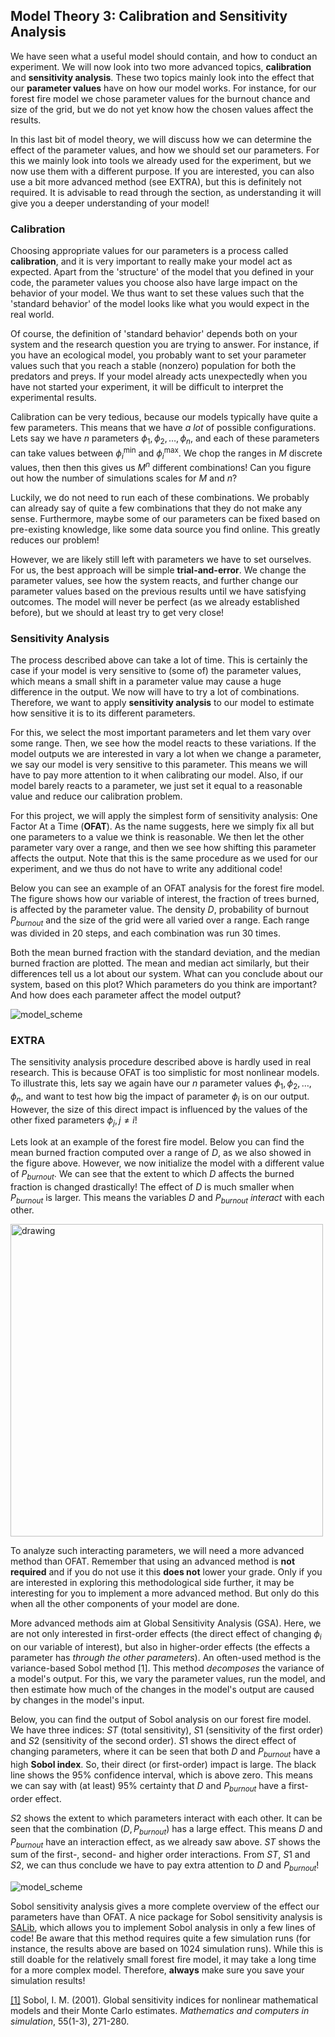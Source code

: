 ## Model Theory 3: Calibration and Sensitivity Analysis

We have seen what a useful model should contain, and how to conduct an experiment. We will now look into two more advanced topics, **calibration** and **sensitivity analysis**. These two topics mainly look into the effect that our **parameter values** have on how our model works. For instance, for our forest fire model we chose parameter values for the burnout chance and size of the grid, but we do not yet know how the chosen values affect the results. 

In this last bit of model theory, we will discuss how we can determine the effect of the parameter values, and how we should set our parameters. For this we mainly look into tools we already used for the experiment, but we now use them with a different purpose. If you are interested, you can also use a bit more advanced method (see EXTRA), but this is definitely not required. It is advisable to read through the section, as understanding it will give you a deeper understanding of your model! 

### Calibration

Choosing appropriate values for our parameters is a process called **calibration**, and it is very important to really make your model act as expected. Apart from the 'structure' of the model that you defined in your code, the parameter values you choose also have large impact on the behavior of your model. We thus want to set these values such that the 'standard behavior' of the model looks like what you would expect in the real world.

Of course, the definition of 'standard behavior' depends both on your system and the research question you are trying to answer. For instance, if you have an ecological model, you probably want to set your parameter values such that you reach a stable (nonzero) population for both the predators and preys. If your model already acts unexpectedly when you have not started your experiment, it will be difficult to interpret the experimental results.

Calibration can be very tedious, because our models typically have quite a few parameters. This means that we have _a lot_ of possible configurations. Lets say we have $n$ parameters $\phi_1, \phi_2, \dots, \phi_n$, and each of these parameters can take values between $\phi^{\min}_i$ and $\phi^{\max}_i$. We chop the ranges in $M$ discrete values, then then this gives us $M^n$ different combinations! Can you figure out how the number of simulations scales for $M$ and $n$? 

Luckily, we do not need to run each of these combinations. We probably can already say of quite a few combinations that they do not make any sense. Furthermore, maybe some of our parameters can be fixed based on pre-existing knowledge, like some data source you find online. This greatly reduces our problem!

However, we are likely still left with parameters we have to set ourselves. For us, the best approach will be simple **trial-and-error**. We change the parameter values, see how the system reacts, and further change our parameter values based on the previous results until we have satisfying outcomes. The model will never be perfect (as we already established before), but we should at least try to get very close!


### Sensitivity Analysis

The process described above can take a lot of time. This is certainly the case if your model is very sensitive to (some of) the parameter values, which means a small shift in a parameter value may cause a huge difference in the output. We now will have to try a lot of combinations. Therefore, we want to apply **sensitivity analysis** to our model to estimate how sensitive it is to its different parameters. 

For this, we select the most important parameters and let them vary over some range. Then, we see how the model reacts to these variations. If the model outputs we are interested in vary a lot when we change a parameter, we say our model is very sensitive to this parameter. This means we will have to pay more attention to it when calibrating our model. Also, if our model barely reacts to a parameter, we just set it equal to a reasonable value and reduce our calibration problem.

For this project, we will apply the simplest form of sensitivity analysis: One Factor At a Time (**OFAT**). As the name suggests, here we simply fix all but one parameters to a value we think is reasonable. We then let the other parameter vary over a range, and then we see how shifting this parameter affects the output. Note that this is the same procedure as we used for our experiment, and we thus do not have to write any additional code!

Below you can see an example of an OFAT analysis for the forest fire model. The figure shows how our variable of interest, the fraction of trees burned, is affected by the parameter value. The density $D$, probability of burnout $P_{burnout}$ and the size of the grid were all varied over a range. Each range was divided in 20 steps, and each combination was run 30 times. 

Both the mean burned fraction with the standard deviation, and the median burned fraction are plotted. The mean and median act similarly, but their differences tell us a lot about our system. What can you conclude about our system, based on this plot? Which parameters do you think are important? And how does each parameter affect the model output?

![model_scheme](OFAT_all.png)

### EXTRA

The sensitivity analysis procedure described above is hardly used in real research. This is because OFAT is too simplistic for most nonlinear models. To illustrate this, lets say we again have our $n$ parameter values $\phi_1, \phi_2, \dots, \phi_n$, and want to test how big the impact of parameter $\phi_i$ is on our output. However, the size of this direct impact is influenced by the values of the other fixed parameters $\phi_j, j\ne i$! 

Lets look at an example of the forest fire model. Below you can find the mean burned fraction computed over a range of $D$, as we also showed in the figure above. However, we now initialize the model with a different value of $P_{burnout}$. We can see that the extent to which $D$ affects the burned fraction is changed drastically! The effect of $D$ is much smaller when $P_{burnout}$ is larger. This means the variables $D$ and $P_{burnout}$ _interact_ with each other.

<img src="OFAT_interaction.png" alt="drawing" style="width:500px;"/>

To analyze such interacting parameters, we will need a more advanced method than OFAT. Remember that using an advanced method is **not required** and if you do not use it this **does not** lower your grade. Only if you are interested in exploring this methodological side further, it may be interesting for you to implement a more advanced method. But only do this when all the other components of your model are done.

More advanced methods aim at Global Sensitivity Analysis (GSA). Here, we are not only interested in first-order effects (the direct effect of changing $\phi_i$ on our variable of interest), but also in higher-order effects (the effects a parameter has _through the other parameters_). An often-used method is the variance-based Sobol method [1]. This method _decomposes_ the variance of a model's output. For this, we vary the parameter values, run the model, and then estimate how much of the changes in the model's output are caused by changes in the model's input.

Below, you can find the output of Sobol analysis on our forest fire model. We have three indices: $ST$ (total sensitivity), $S1$ (sensitivity of the first order) and $S2$ (sensitivity of the second order). $S1$ shows the direct effect of changing parameters, where it can be seen that both $D$ and $P_{burnout}$ have a high **Sobol index**. So, their direct (or first-order) impact is large. The black line shows the 95% confidence interval, which is above zero. This means we can say with (at least) 95% certainty that $D$ and $P_{burnout}$ have a first-order effect. 

$S2$ shows the extent to which parameters interact with each other. It can be seen that the combination $(D, P_{burnout})$ has a large effect. This means $D$ and $P_{burnout}$ have an interaction effect, as we already saw above. $ST$ shows the sum of the first-, second- and higher order interactions. From $ST$, $S1$ and $S2$, we can thus conclude we have to pay extra attention to $D$ and $P_{burnout}$!

![model_scheme](sobol_plot.png)

Sobol sensitivity analysis gives a more complete overview of the effect our parameters have than OFAT. A nice package for Sobol sensitivity analysis is [SALib](https://salib.readthedocs.io/en/latest/index.html), which allows you to implement Sobol analysis in only a few lines of code! Be aware that this method requires quite a few simulation runs (for instance, the results above are based on 1024 simulation runs). While this is still doable for the relatively small forest fire model, it may take a long time for a more complex model. Therefore, **always** make sure you save your simulation results!

[[1]](https://www.sciencedirect.com/science/article/abs/pii/S0378475400002706?via%3Dihub) Sobol, I. M. (2001). Global sensitivity indices for nonlinear mathematical models and their Monte Carlo estimates. _Mathematics and computers in simulation_, 55(1-3), 271-280.